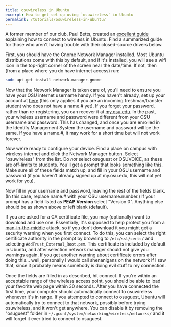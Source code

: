 ```yaml
---
title: osuwireless in Ubuntu
excerpt: How to get set up using `osuwireless` in Ubuntu
permalink: /tutorials/osuwireless-in-ubuntu/
---
```

A former member of our club, Paul Betts, created an [excellent guide](http://blog.paulbetts.org/index.php/2007/01/27/the-end-all-definitive-guide-to-getting-wireless-working-in-ubuntu-edgy-eft/) explaining how to connect to wireless in Ubuntu. Find a summarized guide for those who aren't having trouble with their closed-source drivers below.

First, you should have the Gnome Network Manager installed. Most Ubuntu distributions come with this by default, and if it's installed, you will see a wifi icon in the top-right corner of the screen near the date/time. If not, then (from a place where you do have internet access) run:

```bash
sudo apt-get install network-manager-gnome
```

Now that the Network Manager is taken care of, you'll need to ensure you have your OSU internet username handy. If you haven't already, set up your account at [here](https://my.osu.edu/) (this only applies if you are an incoming freshman/transfer student who does not have a name.# yet). If you forget your password, rather than re-registering, you can recover it at [my.osu.edu](https://my.osu.edu/public/ResetPassword). In the past, your wireless username and password were different from your OSU username and password. This has changed, and once you are enrolled in the Identify Management System the username and password will be the same. If you have a name.#, it may work for a short time but will not work forever.

Now we're ready to configure your device. Find a place on campus with wireless internet and click the Network Manager button. Select "osuwireless" from the list. Do *not* select osuguest or OSUVOICE, as these are off-limits to students. You'll get a prompt that looks something like this. Make sure all of these fields match up, and fill in your OSU username and password (if you haven't already signed up at my.osu.edu, this will not yet work for you).

<!-- ![](/sites/default/files/network-manager-example.png) -->
<!-- todo -->
<!-- add image of gnome wifi manager gui -->

Now fill in your username and password, leaving the rest of the fields blank. (In this case, replace name.# with your OSU username.number.) If your prompt has a field listed as **PEAP Version** select "Version 0". Anything else should be as shown above or left blank (default).

If you are asked for a CA certificate file, you may (optionally) want to download and use one. Essentially, it's supposed to help protect you from a [man-in-the-middle](//en.wikipedia.org/wiki/Man-in-the-middle_attack) attack, so if you don't download it you might get a security warning when you first connect. To do this, you can select the right certificate authority in the prompt by browsing to `/etc/ssl/certs/` and selecting `AddTrust_External_Root.pem`. This certificate is included by default in Ubuntu, and after selection network manager should not give you warnings again. If you get another warning about certificate errors after doing this... well, personally I would call shenanigans on the network if I saw that, since it probably means somebody is doing evil stuff to my connection.

Once the fields are filled in as described, hit connect. If you're within an acceptable range of the wireless access point, you should be able to load your favorite web page within 30 seconds. After you have connected the first time, your computer should automatically connect to osuwireless whenever it's in range. If you attempted to connect to osuguest, Ubuntu will automatically try to connect to that network, possibly before trying osuwireless, and it won't get anywhere. You can disable it by removing the "osuguest" folder in `~/.gconf/system/networking/wireless/networks/` and it will forget it ever tried to connect to osuguest.
